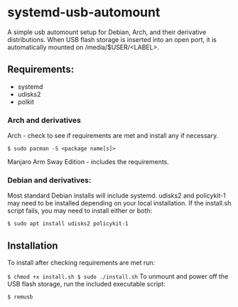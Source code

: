# systemd-usb-automount
A simple usb automount setup for Debian, Arch, and their derivative
distributions. When USB flash
storage is inserted into an open port, it is automatically mounted on
/media/$USER/\<LABEL\>.

## Requirements:

- systemd
- udisks2
- polkit

### Arch and derivatives

Arch - check to see if requirements are met and install any if
necessary.

``` $ sudo pacman -S <package name[s]> ```

Manjaro Arm Sway Edition - includes the requirements.

### Debian and derivatives:

Most standard Debian installs will include systemd. udisks2 and
policykit-1 may need to be installed depending on your local
installation. If the install.sh script fails, you may need to install
either or both:

``` $ sudo apt install udisks2 policykit-1 ```

## Installation

To install after checking requirements are met run:

``` $ chmod +x install.sh $ sudo ./install.sh ``` To unmount and power
off the USB flash storage, run the included executable script:

```
$ remusb
```

